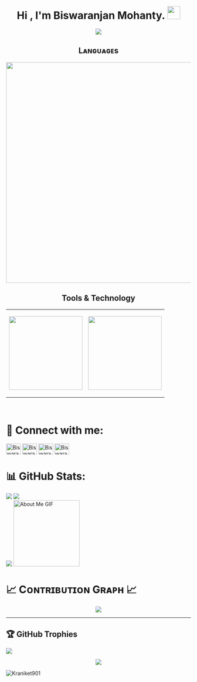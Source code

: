 <!--
**MdNadeemSarwar/MdNadeemSarwar** is a ✨ _special_ ✨ repository because its `README.md` (this file) appears on your GitHub profile.

Here are some ideas to get you started:

- 🔭 I’m currently working on ...
- 🌱 I’m currently learning ...
- 👯 I’m looking to collaborate on ...
- 🤔 I’m looking for help with ...
- 💬 Ask me about ...
- 📫 How to reach me: ...
- 😄 Pronouns: ...
- ⚡ Fun fact: ...
-->
<h1 align="center"><b>Hi , I'm Biswaranjan Mohanty. </b><img src="https://media.giphy.com/media/hvRJCLFzcasrR4ia7z/giphy.gif" width="35"></h1>
<!--  -->
<p align="center">
  <a href="https://github.com/DenverCoder1/readme-typing-svg"><img src="https://readme-typing-svg.herokuapp.com?font=Time+New+Roman&color=cyan&size=30&center=true&vCenter=true&width=800&height=100&lines=Undergrad+%40+TAT+BBSR+%F0%9F%8E%93;Skilled+in+ReactJS%2C+NextJS%2C+TypeScript+%F0%9F%92%AA;FullStack+Developer+%F0%9F%92%BB;Problem+Solver+%F0%9F%8E%AF;500+DSA+%40+LeetCode+%26+GFG+%E2%9C%8D%F0%9F%8F%BC"></a>
</p>
    

    
<!--Languages and Tools Section-->       
<h2 align="center">Lᴀɴɢᴜᴀɢᴇs</h2> 
<p align="center">
<img width="600px"  src="https://skillicons.dev/icons?i=cpp,java,ts,js,html,css,md,mysql&perline=10"  />
</p>

<h2 align="center">Tools & Technology</h2> 
<table width="100%" align="center">
<tr>
<td>
<p align="center">
<img width="200px" src="https://skillicons.dev/icons?i=react,express,nodejs,mongodb,next,firebase&perline=3" />
</p>
</td>
<!--   dlf -->
<td>
<p align="center">
<img width="200px"  src="https://skillicons.dev/icons?i=bash,git,vscode,netlify,postman,vercel&perline=3"  />
</p>
</td>
<!--   dfd -->
<!-- <td>
<p align="center">
<img width="200px"  src="https://skillicons.dev/icons?i=figma,ai,ps,svg,tailwind,bootstrap&perline=3"  />
</p>
</td> -->
</tr>
</table>
<br />


# 👯 Connect with me: 
<p align="left">

<a href="https://www.linkedin.com/in/biswaranjan-mohanty-4469ba201" target="blank"><img align="center" src="https://raw.githubusercontent.com/rahuldkjain/github-profile-readme-generator/master/src/images/icons/Social/linked-in-alt.svg" alt="Biswaranjan" height="30" width="40" /></a>
<a href="https://stackoverflow.com/users/26259044/biswaranjan-mohanty" target="blank"><img align="center" src="https://raw.githubusercontent.com/rahuldkjain/github-profile-readme-generator/master/src/images/icons/Social/stack-overflow.svg" alt="Biswaranjan" height="30" width="40" /></a>
<a href="https://leetcode.com/theBiswaranjan-79" target="blank"><img align="center" src="https://raw.githubusercontent.com/rahuldkjain/github-profile-readme-generator/master/src/images/icons/Social/leet-code.svg" alt="Biswaranjan" height="30" width="40" /></a>
<a href="https://auth.geeksforgeeks.org/user/night_coder794" target="blank"><img align="center" src="https://raw.githubusercontent.com/rahuldkjain/github-profile-readme-generator/master/src/images/icons/Social/geeks-for-geeks.svg" alt="Biswaranjan" height="30" width="40" /></a>
</p>

# 📊 GitHub Stats:
![](https://github-readme-stats.vercel.app/api/top-langs/?username=thebiswaranjan-79&theme=radical&border=false&include_all_commits=true&count_private=true&layout=compact)
![](https://github-readme-stats.vercel.app/api?username=thebiswaranjan-79&theme=radical&_border=false&include_all_commits=true&count_private=true)<br/>
![](https://github-readme-streak-stats.herokuapp.com/?user=thebiswaranjan-79&theme=radical&hide_border=false)
<img src="https://github.com/7oSkaaa/7oSkaaa/blob/main/Images/about_me.gif?raw=true" alt="About Me GIF" width="180px">
<br/>

<!--Contribution Graph-->
# 📈 Cᴏɴᴛʀɪʙᴜᴛɪᴏɴ Gʀᴀᴘʜ 📈
<div align="center">
    <img src="https://github-readme-activity-graph.vercel.app/graph?username=thebiswaranjan-79&bg_color=011627&color=79d3c3&line=c792ea&point=ffeb95&area=true&hide_border=false" border-radius="15">
</div>

---

## 🏆 GitHub Trophies
![](https://github-profile-trophy.vercel.app/?username=thebiswaranjan-79&theme=radical&no-frame=false&no-bg=true&margin-w=4)
<!--START_SECTION:waka-->

<!--Footer--> 
<p align="center">
  <img src="https://capsule-render.vercel.app/api?type=waving&color=gradient&height=65&section=footer"/>
</p>

<!--END_SECTION:waka-->
<!--Profile Count Badge-->
<p align="left">
  <img src="https://komarev.com/ghpvc/?username=Kraniket901&label=Profile%20views&color=770677&style=for-the-badge&logo=star" alt="Kraniket901" style="padding-right:20px;" />
</p>

